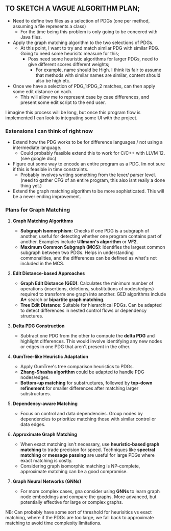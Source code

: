 
## **TO SKETCH A VAGUE ALGORITHM PLAN;**
 - Need to define two files as a selection of PDGs (one per method, assuming a file represents a class)
   - For the time being this problem is only going to be concered with Java files.
 - Apply the graph matching algorithm to the two selections of PDGs.
   - At this point, I want to try and match similar PDG with similar PDG. Going to need some heurisitc measure for this;
     - Poss need some heuristic algorithms for larger PDGs, need to give different scores different weights;
       - For example, name should be High. I think its fair to assume that methods with similar names are similar, content should also be high etc.
 - Once we have a selection of PDG_1:PDG_2 matches, can then apply some edit distance on each.
   - This will allow me to represent case by case differences, and present some edit script to the end user.

I imagine this process will be long, but once this program flow is implemented I can look to integrating some UI with the project.


### **Extensions I can think of right now**
 - Extend how the PDG works to be for difference languages / not using a intermediate language.
   - Could probably feasible extend this to work for C/C++ with LLVM 12. (see google doc)
 - Figure out some way to encode an entire program as a PDG. Im not sure if this is feasible in time constraints.
   - Probably involves writing something from the lexer/ parser level. (need to gather CFG of an entire program, this also isnt really a done thing yet.)
 - Extend the graph matching algorithm to be more sophisticated. This will be a never ending improvement.

### **Plans for Graph Matching**

1. **Graph Matching Algorithms**
   - **Subgraph Isomorphism**: Checks if one PDG is a subgraph of another, useful for detecting whether one program contains part of another. Examples include **Ullmann's algorithm** or **VF2**.
   - **Maximum Common Subgraph (MCS)**: Identifies the largest common subgraph between two PDGs. Helps in understanding commonalities, and the differences can be defined as what's not included in the MCS.

2. **Edit Distance-based Approaches**
   - **Graph Edit Distance (GED)**: Calculates the minimum number of operations (insertions, deletions, substitutions of nodes/edges) required to transform one graph into another. GED algorithms include **A\*** search or **bipartite graph matching**.
   - **Tree Edit Distance**: Suitable for hierarchical PDGs. Can be adapted to detect differences in nested control flows or dependency structures.

3. **Delta PDG Construction**
   - Subtract one PDG from the other to compute the **delta PDG** and highlight differences. This would involve identifying any new nodes or edges in one PDG that aren't present in the other.

4. **GumTree-like Heuristic Adaptation**
   - Apply GumTree's tree comparison heuristics to PDGs.
   - **Zhang-Shasha algorithm** could be adapted to handle PDG nodes/edges.
   - **Bottom-up matching** for substructures, followed by **top-down refinement** for smaller differences after matching larger substructures.

5. **Dependency-aware Matching**
   - Focus on control and data dependencies. Group nodes by dependencies to prioritize matching those with similar control or data edges.

6. **Approximate Graph Matching**
   - When exact matching isn't necessary, use **heuristic-based graph matching** to trade precision for speed. Techniques like **spectral matching** or **message passing** are useful for large PDGs where exact matching is costly.
   - Considering graph isomorphic matching is NP-complete, approximate matching can be a good compromise.

7. **Graph Neural Networks (GNNs)**
   - For more complex cases, gna consider using **GNNs** to learn graph node embeddings and compare the graphs. More advanced, but potentially effective for large or complex graphs.



NB: Can probably have some sort of threshold for heurisitics vs exact matching, where if the PDGs are too large, we fall back to approximate matching to avoid time complexity limitations.



